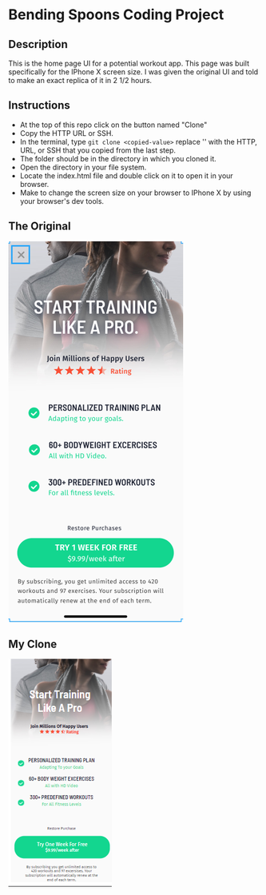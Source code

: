 # Bending Spoons Coding Project

## Description

This is the home page UI for a potential workout app. This page was built specifically for the IPhone X screen size. I was given the original UI and told to make an exact replica of it in 2 1/2 hours.

## Instructions

- At the top of this repo click on the button named "Clone"
- Copy the HTTP URL or SSH.
- In the terminal, type `git clone <copied-value>` replace '<copied-value>' with the HTTP, URL, or SSH that you copied from the last step.
- The folder should be in the directory in which you cloned it.
- Open the directory in your file system.
- Locate the index.html file and double click on it to open it in your browser.
- Make to change the screen size on your browser to IPhone X by using your browser's dev tools.

## The Original

![screenshot](./Resources/img/BendingSpoonsDirections.png)

## My Clone

![screenshot](./Resources/img/MyCopy2.png)
